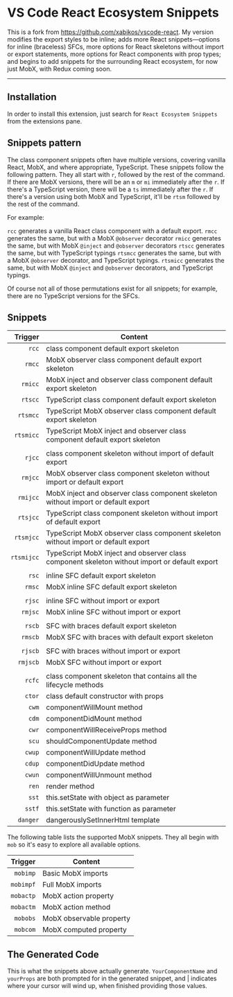 # VS Code React Ecosystem Snippets

This is a fork from https://github.com/xabikos/vscode-react. My version modifies the export styles to be inline; adds more React snippets—options for inline (braceless) SFCs, more options for React skeletons without import or export statements, more options for React components with prop types; and begins to add snippets for the surrounding React ecosystem, for now just MobX, with Redux coming soon.

---

## Installation

In order to install this extension, just search for `React Ecosystem Snippets` from the extensions pane.

## Snippets pattern

The class component snippets often have multiple versions, covering vanilla React, MobX, and where appropriate, TypeScript. These snippets follow the following pattern.  They all start with `r`, followed by the rest of the command.  If there are MobX versions, there will be an `m` or `mi` immediately after the `r`.  If there's a TypeScript version, there will be a `ts` immediately after the `r`.  If there's a version using both MobX and TypeScript, it'll be `rtsm` followed by the rest of the command. 

For example: 

`rcc` generates a vanilla React class component with a default export.
`rmcc` generates the same, but with a MobX `@observer` decorator 
`rmicc` generates the same, but with MobX `@inject` and `@observer` decorators
`rtscc` generates the same, but with TypeScript typings
`rtsmcc` generates the same, but with a MobX `@observer` decorator, and TypeScript typings.
`rtsmicc` generates the same, but with MobX `@inject` and `@observer` decorators, and TypeScript typings.

Of course not all of those permutations exist for all snippets; for example, there are no TypeScript versions for the SFCs.

## Snippets

| Trigger   | Content |
| -------:  | ------- |
| `rcc`     | class component default export skeleton |
| `rmcc`    | MobX observer class component default export skeleton |
| `rmicc`   | MobX inject and observer class component default export skeleton |
| `rtscc`   | TypeScript class component default export skeleton |
| `rtsmcc`  | TypeScript MobX observer class component default export skeleton |
| `rtsmicc` | TypeScript MobX inject and observer class component default export skeleton |
|           |
| `rjcc`    | class component skeleton without import of default export |
| `rmjcc`   | MobX observer class component skeleton without import or default export |
| `rmijcc`  | MobX inject and observer class component skeleton without import or default export |
| `rtsjcc`  | TypeScript class component skeleton without import of default export |
| `rtsmjcc` | TypeScript MobX observer class component skeleton without import or default export |
| `rtsmijcc`| TypeScript MobX inject and observer class component skeleton without import or default export |
|           |
| `rsc`     | inline SFC default export skeleton |
| `rmsc`    | MobX inline SFC default export skeleton |
|           |
| `rjsc`    | inline SFC without import or export |
| `rmjsc`   | MobX inline SFC without import or export |
|           |
| `rscb`    | SFC with braces default export skeleton |
| `rmscb`   | MobX SFC with braces with default export skeleton |
|           |
| `rjscb`   | SFC with braces without import or export |
| `rmjscb`  | MobX SFC without import or export |
|           |
| `rcfc`    | class component skeleton that contains all the lifecycle methods |
| `ctor`    | class default constructor with props|
| `cwm`     | componentWillMount method |
| `cdm`     | componentDidMount method |
| `cwr`     | componentWillReceiveProps method |
| `scu`     | shouldComponentUpdate method |
| `cwup`    | componentWillUpdate method |
| `cdup`    | componentDidUpdate method |
| `cwun`    | componentWillUnmount method |
| `ren`     | render method |
| `sst`     | this.setState with object as parameter |
| `sstf`    | this.setState with function as parameter |
| `danger`  | dangerouslySetInnerHtml template|

The following table lists the supported MobX snippets.
They all begin with ```mob``` so it's easy to explore all available options.

| Trigger   | Content |
| -------:  | ------- |
| `mobimp`  | Basic MobX imports |
| `mobimpf` | Full MobX imports |
| `mobactp` | MobX action property |
| `mobactm` | MobX action method |
| `mobobs`  | MobX observable property |
| `mobcom`  | MobX computed property |


## The Generated Code

This is what the snippets above actually generate. `YourComponentName` and `yourProps` are both prompted for in the generated snippet, and | indicates where your cursor will wind up, when finished providing those values.

